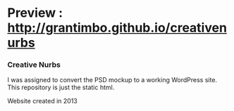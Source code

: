 # Preview : http://grantimbo.github.io/creativenurbs #
### Creative Nurbs ###
I was assigned to convert the PSD mockup to a working WordPress site. This repository is just the static html.

Website created in 2013
